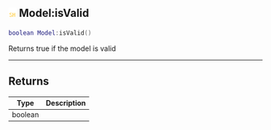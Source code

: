 ## ![shared](.gitbook/assets/shared.png) Model:isValid


```lua
boolean Model:isValid()
```

Returns true if the model is valid



------
## Returns

| Type | Description |
| ---- | ----------: |
| boolean |  |

